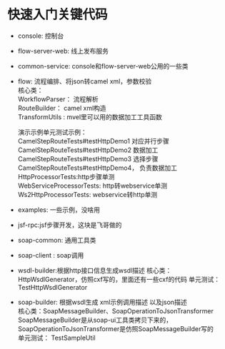 # 快速入门关键代码
* console: 控制台
* flow-server-web: 线上发布服务
* common-service: console和flow-server-web公用的一些类
* flow: 流程编排、将json转camel xml，参数校验   
  核心类：    
     WorkflowParser： 流程解析   
     RouteBuilder： camel xml构造   
     TransformUtils : mvel里可以用的数据加工工具函数   
      
  演示示例单元测试示例：     
     CamelStepRouteTests#testHttpDemo1  对应并行步骤    
     CamelStepRouteTests#testHttpDemo2  数据加工     
     CamelStepRouteTests#testHttpDemo3  选择步骤    
     CamelStepRouteTests#testHttpDemo4， 负责数据加工    
     HttpProcessorTests:http步骤单测    
     WebServiceProcessorTests: http转webservice单测    
     Ws2HttpProcessorTests: webservice转http单测    
     
* examples: 一些示例，没啥用
* jsf-rpc:jsf步骤开发，这块是飞哥做的
* soap-common: 通用工具类
* soap-client : soap调用   
* wsdl-builder:根据http接口信息生成wsdl描述
  核心类：HttpWsdlGenerator，仿照cxf写的，里面还有一些cxf的代码 
  单元测试： TestHttpWsdlGenerator
* soap-builder: 根据wsdl生成 xml示例调用描述 以及json描述   
   核心类：SoapMessageBuilder、SoapOperationToJsonTransformer   
   SoapMessageBuilder是从soap-ui工具类拷贝下来的，SoapOperationToJsonTransformer是仿照SoapMessageBuilder写的    
   单元测试： TestSampleUtil   



